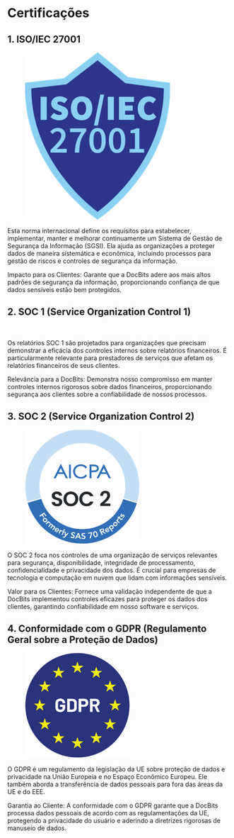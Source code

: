 # Certificações

## 1. ISO/IEC 27001

<figure><img src="../.gitbook/assets/certifications1.png" alt=""><figcaption></figcaption></figure>

Esta norma internacional define os requisitos para estabelecer, implementar, manter e melhorar continuamente um Sistema de Gestão de Segurança da Informação (SGSI). Ela ajuda as organizações a proteger dados de maneira sistemática e econômica, incluindo processos para gestão de riscos e controles de segurança da informação.

Impacto para os Clientes: Garante que a DocBits adere aos mais altos padrões de segurança da informação, proporcionando confiança de que dados sensíveis estão bem protegidos.



## 2. SOC 1 (Service Organization Control 1)

<figure><img src="../.gitbook/assets/certifications2.avif" alt=""><figcaption></figcaption></figure>

Os relatórios SOC 1 são projetados para organizações que precisam demonstrar a eficácia dos controles internos sobre relatórios financeiros. É particularmente relevante para prestadores de serviços que afetam os relatórios financeiros de seus clientes.

Relevância para a DocBits: Demonstra nosso compromisso em manter controles internos rigorosos sobre dados financeiros, proporcionando segurança aos clientes sobre a confiabilidade de nossos processos.



## 3. SOC 2 (Service Organization Control 2)

<figure><img src="../.gitbook/assets/certifications3 (1).png" alt=""><figcaption></figcaption></figure>

O SOC 2 foca nos controles de uma organização de serviços relevantes para segurança, disponibilidade, integridade de processamento, confidencialidade e privacidade dos dados. É crucial para empresas de tecnologia e computação em nuvem que lidam com informações sensíveis.

Valor para os Clientes: Fornece uma validação independente de que a DocBits implementou controles eficazes para proteger os dados dos clientes, garantindo confiabilidade em nosso software e serviços.



## 4. Conformidade com o GDPR (Regulamento Geral sobre a Proteção de Dados)

<figure><img src="../.gitbook/assets/certifications4.png" alt=""><figcaption></figcaption></figure>

O GDPR é um regulamento da legislação da UE sobre proteção de dados e privacidade na União Europeia e no Espaço Econômico Europeu. Ele também aborda a transferência de dados pessoais para fora das áreas da UE e do EEE.

Garantia ao Cliente: A conformidade com o GDPR garante que a DocBits processa dados pessoais de acordo com as regulamentações da UE, protegendo a privacidade do usuário e aderindo a diretrizes rigorosas de manuseio de dados.
